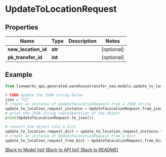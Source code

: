 # UpdateToLocationRequest


## Properties

Name | Type | Description | Notes
------------ | ------------- | ------------- | -------------
**new_location_id** | **str** |  | [optional] 
**pk_transfer_id** | **int** |  | [optional] 

## Example

```python
from linnworks_api.generated.warehousetransfer_new.models.update_to_location_request import UpdateToLocationRequest

# TODO update the JSON string below
json = "{}"
# create an instance of UpdateToLocationRequest from a JSON string
update_to_location_request_instance = UpdateToLocationRequest.from_json(json)
# print the JSON string representation of the object
print(UpdateToLocationRequest.to_json())

# convert the object into a dict
update_to_location_request_dict = update_to_location_request_instance.to_dict()
# create an instance of UpdateToLocationRequest from a dict
update_to_location_request_from_dict = UpdateToLocationRequest.from_dict(update_to_location_request_dict)
```
[[Back to Model list]](../README.md#documentation-for-models) [[Back to API list]](../README.md#documentation-for-api-endpoints) [[Back to README]](../README.md)


